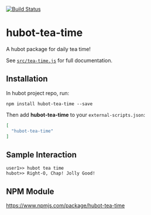 [![Build Status](https://travis-ci.org/zachpuck/hubot-tea-time.svg?branch=master)](https://travis-ci.org/zachpuck/hubot-tea-time)

# hubot-tea-time

A hubot package for daily tea time!

See [`src/tea-time.js`](src/tea-time.js) for full documentation.

## Installation

In hubot project repo, run:

`npm install hubot-tea-time --save`

Then add **hubot-tea-time** to your `external-scripts.json`:

```json
[
  "hubot-tea-time"
]
```

## Sample Interaction

```
user1>> hubot tea time
hubot>> Right-O, Chap! Jolly Good!
```

## NPM Module

https://www.npmjs.com/package/hubot-tea-time
